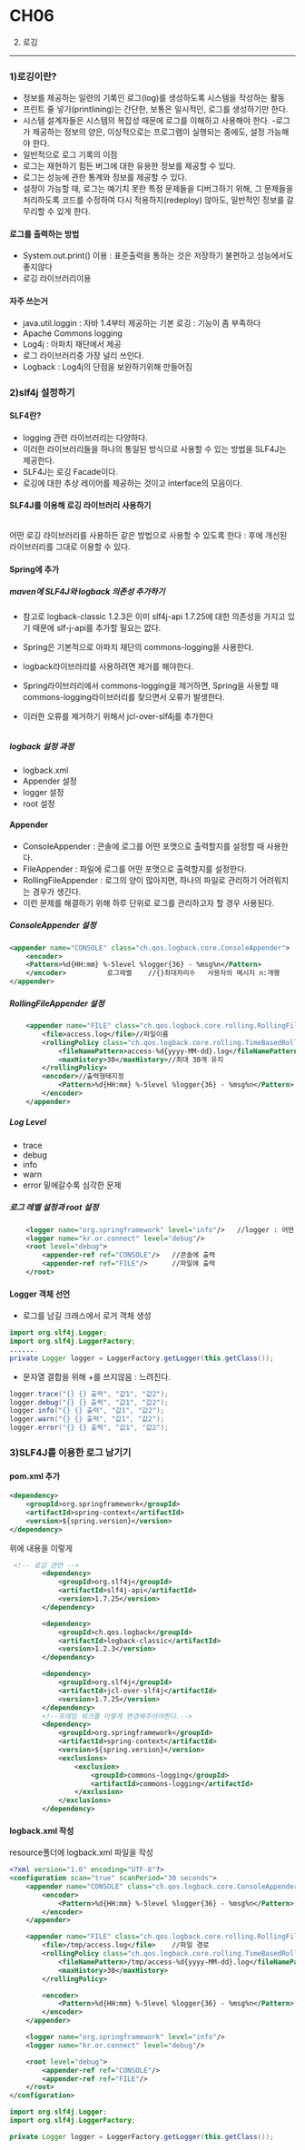 CH06
============


2. 로깅
--------

### 1)로깅이란?

- 정보를 제공하는 일련의 기록인 로그(log)를 생성하도록 시스템을 작성하는 활동
- 프린트 줄 넣기(printlining)는 간단한, 보통은 일시적인, 로그를 생성하기만 한다.
- 시스템 설계자들은 시스템의 복잡성 때문에 로그를 이해하고 사용해야 한다.
-로그가 제공하는 정보의 양은, 이상적으로는 프로그램이 실행되는 중에도, 설정 가능해야 한다.
- 일반적으로 로그 기록의 이점
 - 로그는 재현하기 힘든 버그에 대한 유용한 정보를 제공할 수 있다.
 - 로그는 성능에 관한 통계와 정보를 제공할 수 있다.
 - 설정이 가능할 때, 로그는 예기치 못한 특정 문제들을 디버그하기 위해, 그 문제들을 처리하도록 코드를 수정하여 다시 적용하지(redeploy) 않아도, 일반적인 정보를 갈무리할 수 있게 한다.

#### 로그를 출력하는 방법
- System.out.print() 이용 : 표준출력을 통하는 것은 저장하기 불편하고 성능에서도 좋지않다
- 로깅 라이브러리이용

#### 자주 쓰는거
- java.util.loggin : 자바 1.4부터 제공하는 기본 로깅 : 기능이 좀 부족하다
- Apache Commons logging
- Log4j : 아파치 재단에서 제공
 - 로그 라이브러리중 가장 널리 쓰인다.
- Logback : Log4j의 단점을 보완하기위해 만들어짐

### 2)slf4j 설정하기

#### SLF4란?
- logging 관련 라이브러리는 다양하다.
- 이러한 라이브러리들을 하나의 통일된 방식으로 사용할 수 있는 방법을 SLF4J는 제공한다.
- SLF4J는 로깅 Facade이다.
- 로깅에 대한 추상 레이어를 제공하는 것이고 interface의 모음이다.

#### SLF4J를 이용해 로깅 라이브러리 사용하기

![]()

어떤 로깅 라이브러리를 사용하든 같은 방법으로 사용할 수 있도록 한다 : 후에 개선된 라이브러리를 그대로 이용할 수 있다.

#### Spring에 추가

##### maven에 SLF4J와 logback 의존성 추가하기

- 참고로 logback-classic 1.2.3은 이미 slf4j-api 1.7.25에 대한 의존성을 가지고 있기 때문에 slf-j-api를 추가할 필요는 없다.

- Spring은 기본적으로 아파치 재단의 commons-logging을 사용한다.

- logback라이브러리를 사용하려면 제거를 해야한다.

- Spring라이브러리에서 commons-logging을 제거하면, Spring을 사용할 때 commons-logging라이브러리를 찾으면서 오류가 발생한다.

- 이러한 오류를 제거하기 위해서 jcl-over-slf4j를 추가한다

```java

```


##### logback 설정 과정

- logback.xml
- Appender 설정
- logger 설정
- root 설정

#### Appender

- ConsoleAppender : 콘솔에 로그를 어떤 포맷으로 출력할지를 설정할 때 사용한다.
- FileAppender : 파일에 로그를 어떤 포맷으로 출력할지를 설정한다.
- RollingFileAppender : 로그의 양이 많아지면, 하나의 파일로 관리하기 어려워지는 경우가 생긴다.
- 이런 문제를 해결하기 위해 하루 단위로 로그를 관리하고자 할 경우 사용된다.

##### ConsoleAppender 설정

```xml
<appender name="CONSOLE" class="ch.qos.logback.core.ConsoleAppender">
	<encoder>
	<Pattern>%d{HH:mm} %-5level %logger{36} - %msg%n</Pattern>
	</encoder>			로그레벨	//{}최대자리수	사용자의 메시지 n:개행
</appender>
```

##### RollingFileAppender 설정

```xml
    <appender name="FILE" class="ch.qos.logback.core.rolling.RollingFileAppender">
        <file>access.log</file>//파일이름
        <rollingPolicy class="ch.qos.logback.core.rolling.TimeBasedRollingPolicy">	//파일이 언제 갱신할지
            <fileNamePattern>access-%d{yyyy-MM-dd}.log</fileNamePattern>
            <maxHistory>30</maxHistory>//최대 30개 유지
        </rollingPolicy>
        <encoder>//출력형태지정
            <Pattern>%d{HH:mm} %-5level %logger{36} - %msg%n</Pattern>
        </encoder>
    </appender>
```


##### Log Level

- trace
- debug
- info
- warn
- error
밑에갈수록 심각한 문제

##### 로그 레벨 설정과 root 설정

```xml
    <logger name="org.springframework" level="info"/>	//logger : 어떤 페키지의 클래스에서 어떤 레벨까지 남길지 설정하는 태그
    <logger name="kr.or.connect" level="debug"/>
    <root level="debug">
        <appender-ref ref="CONSOLE"/>	//콘솔에 출력
        <appender-ref ref="FILE"/>		//파일에 출력
    </root>
```

#### Logger 객체 선언

- 로그를 남길 크래스에서 로거 객체 생성

```java
import org.slf4j.Logger;
import org.slf4j.LoggerFactory;
.......
private Logger logger = LoggerFactory.getLogger(this.getClass());
```

- 문자열 결합을 위해 +를 쓰지않음 : 느려진다.

```java
logger.trace("{} {} 출력", "값1", "값2");
logger.debug("{} {} 출력", "값1", "값2");
logger.info("{} {} 출력", "값1", "값2");
logger.warn("{} {} 출력", "값1", "값2");
logger.error("{} {} 출력", "값1", "값2");
```

### 3)SLF4J를 이용한 로그 남기기


#### pom.xml 추가

```xml
<dependency>
	<groupId>org.springframework</groupId>
	<artifactId>spring-context</artifactId>
	<version>${spring.version}</version>
</dependency>
```
위에 내용을 이렇게
```xml
 <!-- 로깅 관련 -->
        <dependency>
            <groupId>org.slf4j</groupId>
            <artifactId>slf4j-api</artifactId>
            <version>1.7.25</version>
        </dependency>

        <dependency>
            <groupId>ch.qos.logback</groupId>
            <artifactId>logback-classic</artifactId>
            <version>1.2.3</version>
        </dependency>

        <dependency>
            <groupId>org.slf4j</groupId>
            <artifactId>jcl-over-slf4j</artifactId>
            <version>1.7.25</version>
        </dependency>
		<!--프레임 워크를 이렇게 변경해주어야한다.-->
        <dependency>
            <groupId>org.springframework</groupId>
            <artifactId>spring-context</artifactId>
            <version>${spring.version}</version>
            <exclusions>
                <exclusion>
                    <groupId>commons-logging</groupId>
                    <artifactId>commons-logging</artifactId>
                </exclusion>
            </exclusions>
        </dependency>
```


#### logback.xml 작성

resource폴더에 logback.xml 파일을 작성

```xml
<?xml version="1.0" encoding="UTF-8"?>
<configuration scan="true" scanPeriod="30 seconds">
    <appender name="CONSOLE" class="ch.qos.logback.core.ConsoleAppender">
        <encoder>
            <Pattern>%d{HH:mm} %-5level %logger{36} - %msg%n</Pattern>
        </encoder>
    </appender>

    <appender name="FILE" class="ch.qos.logback.core.rolling.RollingFileAppender">
        <file>/tmp/access.log</file>	//파일 경로
        <rollingPolicy class="ch.qos.logback.core.rolling.TimeBasedRollingPolicy">
            <fileNamePattern>/tmp/access-%d{yyyy-MM-dd}.log</fileNamePattern>
            <maxHistory>30</maxHistory>
        </rollingPolicy>

        <encoder>
            <Pattern>%d{HH:mm} %-5level %logger{36} - %msg%n</Pattern>
        </encoder>
    </appender>

    <logger name="org.springframework" level="info"/>
    <logger name="kr.or.connect" level="debug"/>

    <root level="debug">
        <appender-ref ref="CONSOLE"/>
        <appender-ref ref="FILE"/>
    </root>
</configuration>
```


```java
import org.slf4j.Logger;
import org.slf4j.LoggerFactory;

private Logger logger = LoggerFactory.getLogger(this.getClass());
```







